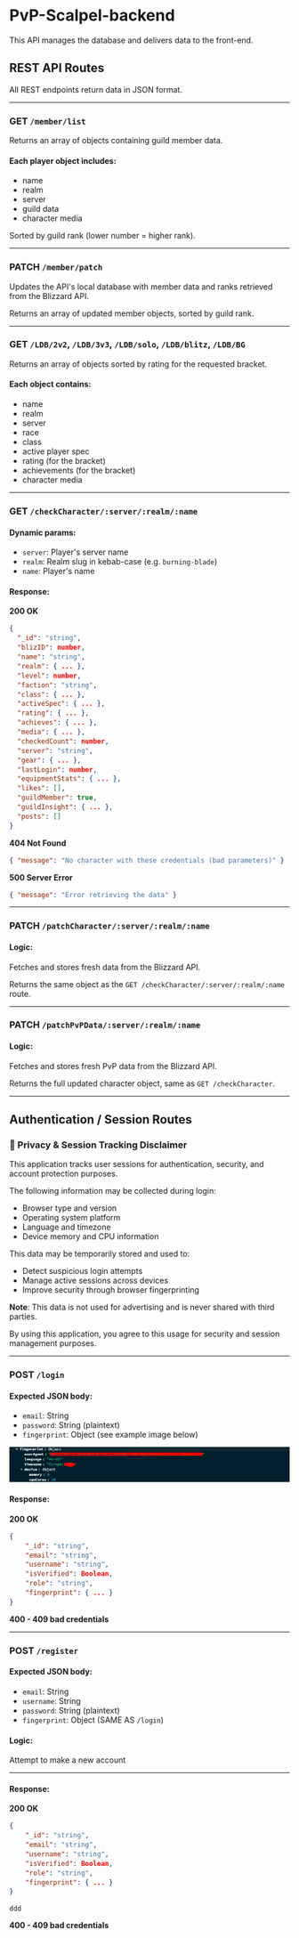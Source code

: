 # PvP-Scalpel-backend

This API manages the database and delivers data to the front-end.

## REST API Routes

All REST endpoints return data in JSON format.

---

### GET `/member/list`

Returns an array of objects containing guild member data.

#### Each player object includes:
- name
- realm
- server
- guild data
- character media

Sorted by guild rank (lower number = higher rank).

---

### PATCH `/member/patch`

Updates the API's local database with member data and ranks retrieved from the Blizzard API.

Returns an array of updated member objects, sorted by guild rank.

---

### GET `/LDB/2v2`, `/LDB/3v3`, `/LDB/solo`, `/LDB/blitz`, `/LDB/BG`

Returns an array of objects sorted by rating for the requested bracket.

#### Each object contains:
- name
- realm
- server
- race
- class
- active player spec
- rating (for the bracket)
- achievements (for the bracket)
- character media

---

### GET `/checkCharacter/:server/:realm/:name`

#### Dynamic params:
- `server`: Player's server name
- `realm`: Realm slug in kebab-case (e.g. `burning-blade`)
- `name`: Player's name

#### Response:

**200 OK**
```json
{
  "_id": "string",
  "blizID": number,
  "name": "string",
  "realm": { ... },
  "level": number,
  "faction": "string",
  "class": { ... },
  "activeSpec": { ... },
  "rating": { ... },
  "achieves": { ... },
  "media": { ... },
  "checkedCount": number,
  "server": "string",
  "gear": { ... },
  "lastLogin": number,
  "equipmentStats": { ... },
  "likes": [],
  "guildMember": true,
  "guildInsight": { ... },
  "posts": []
}
```

**404 Not Found**
```json
{ "message": "No character with these credentials (bad parameters)" }
```

**500 Server Error**
```json
{ "message": "Error retrieving the data" }
```

---

### PATCH `/patchCharacter/:server/:realm/:name`

#### Logic:
Fetches and stores fresh data from the Blizzard API.

Returns the same object as the `GET /checkCharacter/:server/:realm/:name` route.

---

### PATCH `/patchPvPData/:server/:realm/:name`

#### Logic:
Fetches and stores fresh PvP data from the Blizzard API.

Returns the full updated character object, same as `GET /checkCharacter`.

---

## Authentication / Session Routes

### 🔐 Privacy & Session Tracking Disclaimer

This application tracks user sessions for authentication, security, and account protection purposes.

The following information may be collected during login:
- Browser type and version
- Operating system platform
- Language and timezone
- Device memory and CPU information

This data may be temporarily stored and used to:
- Detect suspicious login attempts
- Manage active sessions across devices
- Improve security through browser fingerprinting

**Note**: This data is not used for advertising and is never shared with third parties.

By using this application, you agree to this usage for security and session management purposes.

---

### POST `/login`

#### Expected JSON body:
- `email`: String
- `password`: String (plaintext)
- `fingerprint`: Object (see example image below)

![Fingerprint JSON object example](./README_ASSETS/fprint.png)

#### Response:

**200 OK**
```json
{
    "_id": "string",
    "email": "string",
    "username": "string",
    "isVerified": Boolean,
    "role": "string",
    "fingerprint": { ... }
}
```

**400 - 409 bad credentials**

---

### POST `/register`

#### Expected JSON body:
- `email`: String
- `username`: String
- `password`: String (plaintext)
- `fingerprint`: Object (SAME AS `/login`)

#### Logic:
Attempt to make a new account

---

#### Response:

**200 OK**
```json
{
    "_id": "string",
    "email": "string",
    "username": "string",
    "isVerified": Boolean,
    "role": "string",
    "fingerprint": { ... }
}
```

```cookie
ddd
```

**400 - 409 bad credentials**